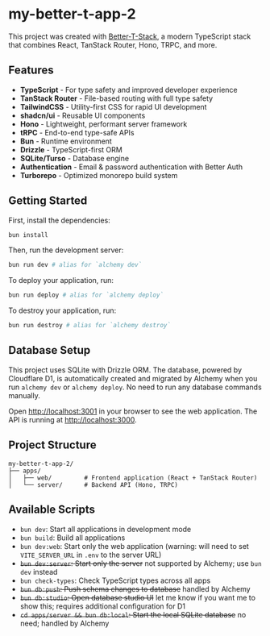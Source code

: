 # my-better-t-app-2

This project was created with [Better-T-Stack](https://github.com/AmanVarshney01/create-better-t-stack), a modern TypeScript stack that combines React, TanStack Router, Hono, TRPC, and more.

## Features

- **TypeScript** - For type safety and improved developer experience
- **TanStack Router** - File-based routing with full type safety
- **TailwindCSS** - Utility-first CSS for rapid UI development
- **shadcn/ui** - Reusable UI components
- **Hono** - Lightweight, performant server framework
- **tRPC** - End-to-end type-safe APIs
- **Bun** - Runtime environment
- **Drizzle** - TypeScript-first ORM
- **SQLite/Turso** - Database engine
- **Authentication** - Email & password authentication with Better Auth
- **Turborepo** - Optimized monorepo build system

## Getting Started

First, install the dependencies:

```bash
bun install
```

Then, run the development server:

```bash
bun run dev # alias for `alchemy dev`
```

To deploy your application, run:

```bash
bun run deploy # alias for `alchemy deploy`
```

To destroy your application, run:

```bash
bun run destroy # alias for `alchemy destroy`
```

## Database Setup

This project uses SQLite with Drizzle ORM. The database, powered by Cloudflare D1, is automatically created and migrated by Alchemy when you run `alchemy dev` or `alchemy deploy`. No need to run any database commands manually.

Open [http://localhost:3001](http://localhost:3001) in your browser to see the web application.
The API is running at [http://localhost:3000](http://localhost:3000).


## Project Structure

```
my-better-t-app-2/
├── apps/
│   ├── web/         # Frontend application (React + TanStack Router)
│   └── server/      # Backend API (Hono, TRPC)
```

## Available Scripts

- `bun dev`: Start all applications in development mode
- `bun build`: Build all applications
- `bun dev:web`: Start only the web application (warning: will need to set `VITE_SERVER_URL` in `.env` to the server URL)
- ~~`bun dev:server`: Start only the server~~ not supported by Alchemy; use `bun dev` instead
- `bun check-types`: Check TypeScript types across all apps
- ~~`bun db:push`: Push schema changes to database~~ handled by Alchemy
- ~~`bun db:studio`: Open database studio UI~~ let me know if you want me to show this; requires additional configuration for D1
- ~~`cd apps/server && bun db:local`: Start the local SQLite database~~ no need; handled by Alchemy

